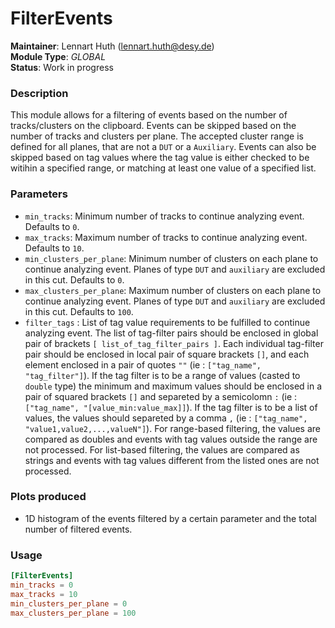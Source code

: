 # FilterEvents
**Maintainer**: Lennart Huth (lennart.huth@desy.de)  
**Module Type**: *GLOBAL*  
**Status**: Work in progress  

### Description
This module allows for a filtering of events based on the number of tracks/clusters on the clipboard.
Events can be skipped based on the number of tracks and clusters per plane. The accepted cluster range is defined for all planes, that are not a `DUT` or a `Auxiliary`.
Events can also be skipped based on tag values where the tag value is either checked to be witihin a specified range, or matching at least one value of a specified list.

### Parameters

* `min_tracks`: Minimum number of tracks to continue analyzing event. Defaults to `0`.
* `max_tracks`: Maximum number of tracks to continue analyzing event. Defaults to `10`.
* `min_clusters_per_plane`: Minimum number of clusters on each plane to continue analyzing event. Planes of type `DUT` and `auxiliary` are excluded in this cut. Defaults to `0`.
* `max_clusters_per_plane`: Maximum number of clusters on each plane to continue analyzing event. Planes of type `DUT` and `auxiliary` are excluded in this cut. Defaults to `100`.
* `filter_tags` : List of tag value requirements to be fulfilled to continue analyzing event. The list of tag-filter pairs should be enclosed in global pair of brackets `[ list_of_tag_filter_pairs ]`. Each individual tag-filter pair should be enclosed in local pair of square brackets `[]`, and each element enclosed in a pair of quotes `""` (ie : `["tag_name", "tag_filter"]`). If the tag filter is to be a range of values (casted to `double` type) the minimum and maximum values should be enclosed in a pair of squared brackets `[]` and separeted by a semicolomn `:` (ie : `["tag_name", "[value_min:value_max]]`). If the tag filter is to be a list of values, the values should separeted by a comma `,` (ie : `["tag_name", "value1,value2,...,valueN"]`). For range-based filtering, the values are compared as doubles and events with tag values outside the range are not processed. For list-based filtering, the values are compared as strings and events with tag values different from the listed ones are not processed.

### Plots produced
* 1D histogram of the events filtered by a certain parameter and the total number of filtered events.

### Usage
```toml
[FilterEvents]
min_tracks = 0
max_tracks = 10
min_clusters_per_plane = 0
max_clusters_per_plane = 100
```
